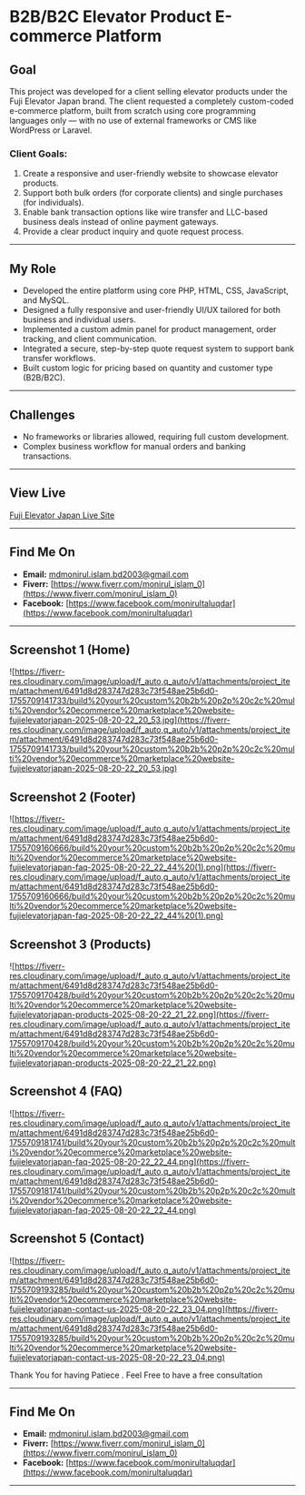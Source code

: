 # B2B/B2C Elevator Product E-commerce Platform

## Goal
This project was developed for a client selling elevator products under the Fuji Elevator Japan brand. The client requested a completely custom-coded e-commerce platform, built from scratch using core programming languages only — with no use of external frameworks or CMS like WordPress or Laravel.

### Client Goals:
1. Create a responsive and user-friendly website to showcase elevator products.
2. Support both bulk orders (for corporate clients) and single purchases (for individuals).
3. Enable bank transaction options like wire transfer and LLC-based business deals instead of online payment gateways.
4. Provide a clear product inquiry and quote request process.

---

## My Role
- Developed the entire platform using core PHP, HTML, CSS, JavaScript, and MySQL.
- Designed a fully responsive and user-friendly UI/UX tailored for both business and individual users.
- Implemented a custom admin panel for product management, order tracking, and client communication.
- Integrated a secure, step-by-step quote request system to support bank transfer workflows.
- Built custom logic for pricing based on quantity and customer type (B2B/B2C).

---

## Challenges
- No frameworks or libraries allowed, requiring full custom development.
- Complex business workflow for manual orders and banking transactions.

---

## View Live
[Fuji Elevator Japan Live Site](https://fujielevatorjapan.com/)

---

## Find Me On

- **Email:** mdmonirul.islam.bd2003@gmail.com  
- **Fiverr:** [https://www.fiverr.com/monirul_islam_0](https://www.fiverr.com/monirul_islam_0)
- **Facebook:** [https://www.facebook.com/monirultaluqdar](https://www.facebook.com/monirultaluqdar)

---

## Screenshot 1 (Home)
![https://fiverr-res.cloudinary.com/image/upload/f_auto,q_auto/v1/attachments/project_item/attachment/6491d8d283747d283c73f548ae25b6d0-1755709141733/build%20your%20custom%20b2b%20p2p%20c2c%20multi%20vendor%20ecommerce%20marketplace%20website-fujielevatorjapan-2025-08-20-22_20_53.jpg](https://fiverr-res.cloudinary.com/image/upload/f_auto,q_auto/v1/attachments/project_item/attachment/6491d8d283747d283c73f548ae25b6d0-1755709141733/build%20your%20custom%20b2b%20p2p%20c2c%20multi%20vendor%20ecommerce%20marketplace%20website-fujielevatorjapan-2025-08-20-22_20_53.jpg)

## Screenshot 2 (Footer)

![https://fiverr-res.cloudinary.com/image/upload/f_auto,q_auto/v1/attachments/project_item/attachment/6491d8d283747d283c73f548ae25b6d0-1755709160666/build%20your%20custom%20b2b%20p2p%20c2c%20multi%20vendor%20ecommerce%20marketplace%20website-fujielevatorjapan-faq-2025-08-20-22_22_44%20(1).png](https://fiverr-res.cloudinary.com/image/upload/f_auto,q_auto/v1/attachments/project_item/attachment/6491d8d283747d283c73f548ae25b6d0-1755709160666/build%20your%20custom%20b2b%20p2p%20c2c%20multi%20vendor%20ecommerce%20marketplace%20website-fujielevatorjapan-faq-2025-08-20-22_22_44%20(1).png)

## Screenshot 3  (Products)

![https://fiverr-res.cloudinary.com/image/upload/f_auto,q_auto/v1/attachments/project_item/attachment/6491d8d283747d283c73f548ae25b6d0-1755709170428/build%20your%20custom%20b2b%20p2p%20c2c%20multi%20vendor%20ecommerce%20marketplace%20website-fujielevatorjapan-products-2025-08-20-22_21_22.png](https://fiverr-res.cloudinary.com/image/upload/f_auto,q_auto/v1/attachments/project_item/attachment/6491d8d283747d283c73f548ae25b6d0-1755709170428/build%20your%20custom%20b2b%20p2p%20c2c%20multi%20vendor%20ecommerce%20marketplace%20website-fujielevatorjapan-products-2025-08-20-22_21_22.png)

## Screenshot 4 (FAQ)

![https://fiverr-res.cloudinary.com/image/upload/f_auto,q_auto/v1/attachments/project_item/attachment/6491d8d283747d283c73f548ae25b6d0-1755709181741/build%20your%20custom%20b2b%20p2p%20c2c%20multi%20vendor%20ecommerce%20marketplace%20website-fujielevatorjapan-faq-2025-08-20-22_22_44.png](https://fiverr-res.cloudinary.com/image/upload/f_auto,q_auto/v1/attachments/project_item/attachment/6491d8d283747d283c73f548ae25b6d0-1755709181741/build%20your%20custom%20b2b%20p2p%20c2c%20multi%20vendor%20ecommerce%20marketplace%20website-fujielevatorjapan-faq-2025-08-20-22_22_44.png)


## Screenshot 5 (Contact)

![https://fiverr-res.cloudinary.com/image/upload/f_auto,q_auto/v1/attachments/project_item/attachment/6491d8d283747d283c73f548ae25b6d0-1755709193285/build%20your%20custom%20b2b%20p2p%20c2c%20multi%20vendor%20ecommerce%20marketplace%20website-fujielevatorjapan-contact-us-2025-08-20-22_23_04.png](https://fiverr-res.cloudinary.com/image/upload/f_auto,q_auto/v1/attachments/project_item/attachment/6491d8d283747d283c73f548ae25b6d0-1755709193285/build%20your%20custom%20b2b%20p2p%20c2c%20multi%20vendor%20ecommerce%20marketplace%20website-fujielevatorjapan-contact-us-2025-08-20-22_23_04.png)


Thank You for having Patiece . Feel Free to have a free consultation

---

## Find Me On

- **Email:** mdmonirul.islam.bd2003@gmail.com  
- **Fiverr:** [https://www.fiverr.com/monirul_islam_0](https://www.fiverr.com/monirul_islam_0)
- **Facebook:** [https://www.facebook.com/monirultaluqdar](https://www.facebook.com/monirultaluqdar)

---







